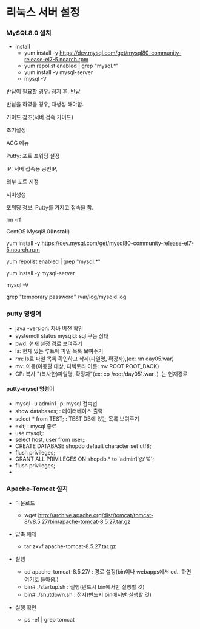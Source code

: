 # 리눅스 서버 설정

### MySQL8.0 설치

- Install
  - yum install -y https://dev.mysql.com/get/mysql80-community-release-el7-5.noarch.rpm
  - yum repolist enabled | grep "mysql.*"
  - yum install -y mysql-server
  - mysql -V









반납이 필요할 경우: 정지 후, 반납



반납을 하였을 경우, 재생성 해야함.



가이드 참조(서버 접속 가이드)



초기설정

ACG 메뉴



Putty: 포트 포워딩 설정

IP: 서버 접속용 공인IP,

외부 포트 지정



서버생성





포워딩 정보: Putty를 가지고 접속을 함.





rm -rf

CentOS Mysql8.0(**Install**)

yum install -y https://dev.mysql.com/get/mysql80-community-release-el7-5.noarch.rpm

yum repolist enabled | grep "mysql.*"

yum install -y mysql-server

mysql -V





grep "temporary password" /var/log/mysqld.log

### putty 명령어

- java -version: 자바 버전 확인
- systemctl status mysqld: sql 구동 상태
- pwd: 현재 설정 경로 보여주기
- ls: 현재 있는 루트에 파일 목록 보여주기
- rm: ls로 파일 목록 확인하고 삭제(파일명, 확장자),(ex: rm day05.war)
- mv: 이동(이동할 대상, 디렉토리 이름: mv ROOT ROOT_BACK)
- CP: 복사 "(복사한)파일명, 확장자"(ex: cp /root/day051.war .) .는 현재경로



#### putty-mysql 명령어

- mysql -u admin1 -p: mysql 접속법
- show databases; : 데이터베이스 출력
- select * from TEST; : TEST DB에 있는 목록 보여주기
- exit; : mysql 종료
- use mysql;:
- select host, user from user;:
- CREATE DATABASE shopdb default character set utf8;
- flush privileges;
- GRANT ALL PRIVILEGES ON shopdb.* to 'admin1'@'%';
- flush privileges;
- 



### Apache-Tomcat 설치

- 다운로드
  - wget http://archive.apache.org/dist/tomcat/tomcat-8/v8.5.27/bin/apache-tomcat-8.5.27.tar.gz
- 압축 해제
  - tar zxvf apache-tomcat-8.5.27.tar.gz
- 실행
  - cd apache-tomcat-8.5.27/ : 경로 설정(bin이나 webapps에서 cd.. 하면 여기로 돌아옴.)
  - bin# ./startup.sh : 실행(반드시 bin에서만 실행할 것)
  - bin# ./shutdown.sh : 정지(반드시 bin에서만 실행할 것)

- 실행 확인
  - ps -ef | grep tomcat